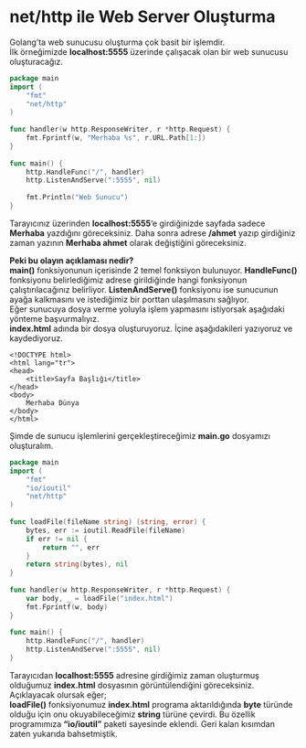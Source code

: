 # net/http ile Web Server Oluşturma

Golang’ta web sunucusu oluşturma çok basit bir işlemdir.  
İlk örneğimizde **localhost:5555** üzerinde çalışacak olan bir web sunucusu oluşturacağız.

```go
package main 
import (
    "fmt"
    "net/http"
)
 
func handler(w http.ResponseWriter, r *http.Request) {
    fmt.Fprintf(w, "Merhaba %s", r.URL.Path[1:])
}
 
func main() {
    http.HandleFunc("/", handler)
    http.ListenAndServe(":5555", nil)
 
    fmt.Println("Web Sunucu")
}
```

Tarayıcınız üzerinden **localhost:5555**‘e girdiğinizde sayfada sadece **Merhaba** yazdığını göreceksiniz. Daha sonra adrese **/ahmet** yazıp girdiğiniz zaman yazının **Merhaba ahmet** olarak değiştiğini göreceksiniz.  


**Peki bu olayın açıklaması nedir?**  
**main\(\)** fonksiyonunun içerisinde 2 temel fonksiyon bulunuyor. **HandleFunc\(\)** fonksiyonu belirlediğimiz adrese girildiğinde hangi fonksiyonun çalıştırılacağınız belirliyor. **ListenAndServe\(\)** fonksiyonu ise sunucunun ayağa kalkmasını ve istediğimiz bir porttan ulaşılmasını sağlıyor.  
Eğer sunucuya dosya verme yoluyla işlem yapmasını istiyorsak aşağıdaki yönteme başvurmalıyız.  
**index.html** adında bir dosya oluşturuyoruz. İçine aşağıdakileri yazıyoruz ve kaydediyoruz.

```markup
<!DOCTYPE html>
<html lang="tr">
<head>
    <title>Sayfa Başlığı</title>
</head>
<body>
    Merhaba Dünya
</body>
</html>
```

Şimde de sunucu işlemlerini gerçekleştireceğimiz **main.go** dosyamızı oluşturalım.

```go
package main 
import (
    "fmt"
    "io/ioutil"
    "net/http"
)
 
func loadFile(fileName string) (string, error) {
    bytes, err := ioutil.ReadFile(fileName)
    if err != nil {
        return "", err
    }
    return string(bytes), nil
}
 
func handler(w http.ResponseWriter, r *http.Request) {
    var body, _ = loadFile("index.html")
    fmt.Fprintf(w, body)
}
 
func main() {
    http.HandleFunc("/", handler)
    http.ListenAndServe(":5555", nil)
}
```

Tarayıcıdan **localhost:5555** adresine girdiğimiz zaman oluşturmuş olduğumuz **index.html** dosyasının görüntülendiğini göreceksiniz.  
Açıklayacak olursak eğer;  
**loadFile\(\)** fonksiyonumuz **index.html** programa aktarıldığında **byte** türünde olduğu için onu okuyabileceğimiz **string** türüne çevirdi. Bu özellik programımıza **“io/ioutil”** paketi sayesinde eklendi. Geri kalan kısımdan zaten yukarıda bahsetmiştik.


